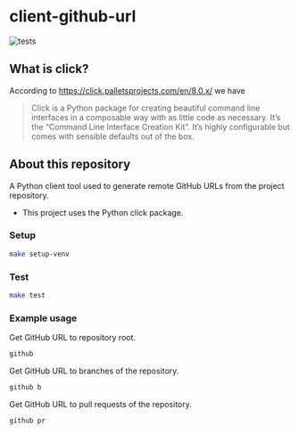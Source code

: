 # client-github-url

![tests](https://github.com/adriaanmolendijk/github-remote-url/actions/workflows/main.yml/badge.svg)

## What is click?
According to https://click.palletsprojects.com/en/8.0.x/ we have 
> Click is a Python package for creating beautiful command line interfaces in a composable way with as little code as necessary. It’s the “Command Line Interface Creation Kit”. It’s highly configurable but comes with sensible defaults out of the box.

## About this repository
A Python client tool used to generate remote GitHub URLs from the project repository.
- This project uses the Python click package.

### Setup 
```bash
make setup-venv
```

### Test
```bash
make test
```

### Example usage
Get GitHub URL to repository root.
```bash
github
```

Get GitHub URL to branches of the repository.
```bash
github b
```

Get GitHub URL to pull requests of the repository.
```bash
github pr
```
